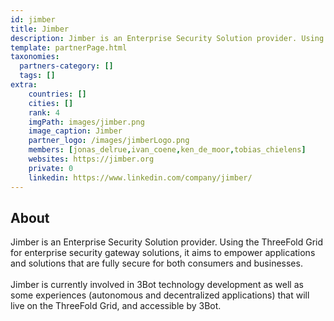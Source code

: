 ```yaml
---
id: jimber
title: Jimber
description: Jimber is an Enterprise Security Solution provider. Using the ThreeFold Grid for enterprise security gateway solutions.
template: partnerPage.html
taxonomies:
  partners-category: []
  tags: []
extra:
    countries: []
    cities: []
    rank: 4
    imgPath: images/jimber.png
    image_caption: Jimber
    partner_logo: /images/jimberLogo.png
    members: [jonas_delrue,ivan_coene,ken_de_moor,tobias_chielens]
    websites: https://jimber.org
    private: 0
    linkedin: https://www.linkedin.com/company/jimber/
---
```


## About

Jimber is an Enterprise Security Solution provider. Using the ThreeFold Grid for enterprise security gateway solutions, it aims to empower applications and solutions that are fully secure for both consumers and businesses.
<br/>
<br/>
Jimber is currently involved in 3Bot technology development as well as some experiences (autonomous and decentralized applications) that will live on the ThreeFold Grid, and accessible by 3Bot.

<!-- ## Mission

## Impact

## Powered by ThreeFold

## Join saving our planet!

## Support this project

## TFGrid Solution

### Roadmap

 -->


